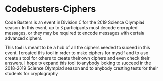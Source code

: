 # Codebusters-Ciphers
Code Busters is an event in Division C for the 2019 Science Olympiad season. In this event, up to 3 participants must decode encrypted messages, or they may be required to encode messages with certain advanced ciphers. 

This tool is meant to be a hub of all the ciphers needed to suceed in this event. I created this tool in order to make ciphers for myself and to also create a tool for others to create their own ciphers and even check their answers. I hope to expand this tool to anybody looking to succeed in the 2018-2019 Science Olympiad season and to anybody creating tests for their students for cryptography
